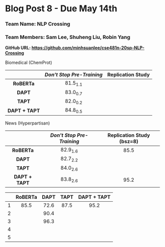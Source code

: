 # Blog Post 8 - Due May 14th

### Team Name: NLP Crossing

### Team Members: Sam Lee, Shuheng Liu, Robin Yang

__GitHub URL: https://github.com/minhsuanlee/cse481n-20sp-NLP-Crossing__


Biomedical (ChemProt)

<center>

|                 | _Don't Stop Pre-Training_ | Replication  Study |
| :-------------: | :-----------------------: | :----------------: |
|   __RoBERTa__   |    81.5<sub>1.1</sub>     |                    |
|    __DAPT__     |    83.0<sub>0.7</sub>     |                    |
|    __TAPT__     |    82.0<sub>0.2</sub>     |                    |
| __DAPT + TAPT__ |    84.8<sub>0.5</sub>     |                    |

</center>

News (Hyperpartisan)
<center>

|                 | _Don't Stop Pre-Training_ | Replication Study (bsz=8) |
| :-------------: | :-----------------------: | :-----------------------: |
|   __RoBERTa__   |    82.9<sub>1.6</sub>     |           85.5            |
|    __DAPT__     |    82.7<sub>2.2</sub>     |                           |
|    __TAPT__     |    84.0<sub>2.6</sub>     |                           |
| __DAPT + TAPT__ |    83.8<sub>2.6</sub>     |           95.2            |

</center>

|       | RoBERTa | DAPT  | TAPT  | DAPT + TAPT |
| :---: | :-----: | :---: | :---: | :---------: |
|   1   |  85.5   | 72.6  | 87.5  |    95.2     |
|   2   |         | 90.4  |       |             |
|   3   |         | 96.3  |       |             |
|   4   |         |       |       |             |
|   5   |         |       |       |             |